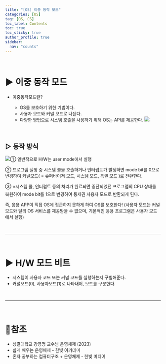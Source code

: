 ```yaml
---
title: "[OS] 이중 동작 모드"
categories: [OS]
tag: [OS, CS]
toc_label: Contents
toc: true
toc_sticky: true
author_profile: true
sidebar:
  nav: "counts"
---
```


<br>

# ▶ 이중 동작 모드

- 이중동작모드란?

  - OS를 보호하기 위한 기법이다.
  - 사용자 모드와 커널 모드로 나뉜다.
  - 다양한 방법으로 시스템 호출을 사용하기 위해 OS는 API를 제공한다.
    ![](https://velog.velcdn.com/images/sieunpark/post/5712cad0-47ba-4ef7-b831-f16589335681/image.png)

<br>

## ▷ 동작 방식

![](https://velog.velcdn.com/images/sieunpark/post/44052a4a-29db-41ef-aa39-12d5ac6bf028/image.jpg)① 일반적으로 H/W는 user mode에서 실행

② 프로그램 실행 중 시스템 콜을 호출하거나 인터럽트가 발생하면 mode bit를 0으로 변경하여 커널모드( = 슈퍼바이저 모드, 시스템 모드, 특권 모드 )로 전환한다.

③ ⭐시스템 콜, 인터럽트 등의 처리가 완료되면 중단되었던 프로그램의 CPU 상태를 복원하여 mode bit를 1으로 변경하여 통제권 사용자 모드로 반환되게 된다.

즉, 응용 APP이 직접 OS에 접근하지 못하게 하여 OS를 보호한다!
(사용자 모드는 커널 모드와 달리 OS 서비스를 제공받을 수 없으며, 기본적인 응용 프로그램은 사용자 모드에서 실행)

<br>

---

<br>

# ▶ H/W 모드 비트

- 시스템이 사용자 코드 또는 커널 코드를 실행하는지 구별해준다.
- 커널모드(0), 사용자모드(1)로 나타내어, 모드를 구분한다.

<br>

---

<br>

# 📎참조

- 성결대학교 강영명 교수님 운영체제 (2023)
- 쉽게 배우는 운영체제 - 한빛 아카데미
- 혼자 공부하는 컴퓨터구조 + 운영체제 - 한빛 미디어
